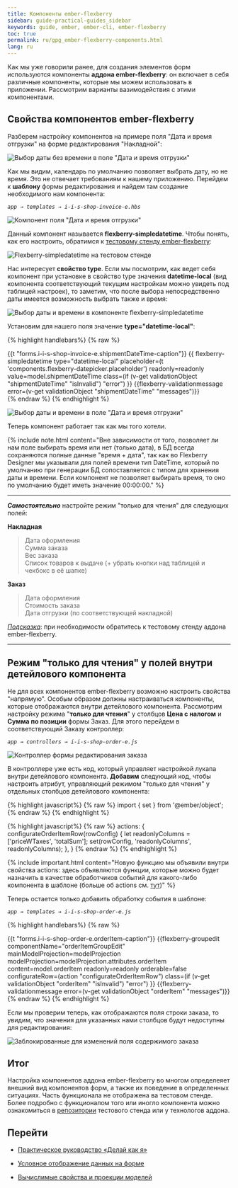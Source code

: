 ```yaml
---
title: Компоненты ember-flexberry
sidebar: guide-practical-guides_sidebar
keywords: guide, ember, ember-cli, ember-flexberry
toc: true
permalink: ru/gpg_ember-flexberry-components.html
lang: ru
---
```


Как мы уже говорили ранее, для создания элементов форм используются компоненты **аддона ember-flexberry**: он включает в себя различные компоненты, которые мы можем использовать в приложении. Рассмотрим варианты вазимодействия с этими компонентами.

## Свойства компонентов ember-flexberry

Разберем настройку компонентов на примере поля "Дата и время отгрузки" на форме редактирования "Накладной":

![Выбор даты без времени в поле "Дата и время отгрузки"](/images/pages/guides/flexberry-ember/5-2-ember-flexberry-components/5-2-1.png)

Как мы видим, календарь по умолчанию позволяет выбрать дату, но не время. Это не отвечает требованиям к нашему приложению. Перейдем к **шаблону** формы редактирования и найдем там создание необходимого нам компонента:

*`app → templates → i-i-s-shop-invoice-e.hbs`*

![Компонент поля "Дата и время отгрузки"](/images/pages/guides/flexberry-ember/5-2-ember-flexberry-components/5-2-2.png)

Данный компонент называется **flexberry-simpledatetime**. Чтобы понять, как его настроить, обратимся к [тестовому стенду ember-flexberry](http://flexberry.github.io/ember-flexberry/dummy/develop/#/):

![Flexberry-simpledatetime на тестовом стенде](/images/pages/guides/flexberry-ember/5-2-ember-flexberry-components/5-2-3.png)

Нас интересует **свойство type**. Если мы посмотрим, как ведет себя компонент при установке в свойство type значения **datetime-local** (вид компонента соответствующий текущим настройкам можно увидеть под таблицей настроек), то заметим, что после выбора непосредственно даты имеется возможность выбрать также и время:

![Выбор даты и времени в компоненте flexberry-simpledatetime](/images/pages/guides/flexberry-ember/5-2-ember-flexberry-components/5-2-4.png)

Установим для нашего поля значение **type="datetime-local"**:

{% highlight handlebars%}
{% raw %}
<div class="field">
    <label>{{t "forms.i-i-s-shop-invoice-e.shipmentDateTime-caption"}}</label>
    {{
      flexberry-simpledatetime
      type="datetime-local"
      placeholder=(t 'components.flexberry-datepicker.placeholder')
      readonly=readonly
      value=model.shipmentDateTime
      class=(if (v-get validationObject "shipmentDateTime" "isInvalid") "error")
    }}
    {{flexberry-validationmessage error=(v-get validationObject "shipmentDateTime" "messages")}}
  </div>
{% endraw %}
{% endhighlight %}

![Выбор даты и времени в поле "Дата и время отгрузки"](/images/pages/guides/flexberry-ember/5-2-ember-flexberry-components/5-2-6.png)

Теперь компонент работает так как мы того хотели.

{% include note.html content="Вне зависимости от того, позволяет ли нам поле выбирать время или нет (только дата), в БД всегда сохраняются полные данные &#34;время + дата&#34;, так как во Flexberry Designer мы указывали для полей времени тип DateTime, который по умолчанию при генерации БД сопоставляется с типом для хранения даты и времени. Если компонент не позволяет выбирать время, то оно по умолчанию будет иметь значение 00:00:00." %}

---

**_Самостоятельно_** настройте режим "только для чтения" для следующих полей:

**Накладная**
> Дата оформления  
> Сумма заказа  
> Вес заказа  
> Список товаров к выдаче (+ убрать кнопки над таблицей и чекбокс в её шапке)

**Заказ**
> Дата оформления  
> Стоимость заказа  
> Дата отгрузки (по соответствующей накладной)

*<u>Подсказка</u>*: при необходимости обратитесь к тестовому стенду аддона ember-flexberry.

---

## Режим "только для чтения" у полей внутри детейлового компонента

Не для всех компонентов ember-flexberry возможно настроить свойства "напрямую". Особым образом должны настраиваться компоненты, которые отображаются внутри детейлового компонента. Рассмотрим настройку режима "**только для чтения**" у столбцов **Цена с налогом** и **Сумма по позиции** формы Заказ. Для этого перейдем в соответствующий Заказу контроллер:

*`app → controllers → i-i-s-shop-order-e.js`*

![Контроллер формы редактирования заказа](/images/pages/guides/flexberry-ember/5-2-ember-flexberry-components/5-2-7.png)

В контроллере уже есть код, который управляет настройкой лукапа внутри детейлового компонента. **Добавим** следующий код, чтобы настроить атрибут, управляющий режимом "только для чтения" у отдельных столбцов детейлового компонента:

{% highlight javascript%}
{% raw %}
import { set } from '@ember/object';
{% endraw %}
{% endhighlight %}

{% highlight javascript%}
{% raw %}
actions: {
    configurateOrderItemRow(rowConfig) {
    let readonlyColumns = ['priceWTaxes', 'totalSum'];
    set(rowConfig, 'readonlyColumns', readonlyColumns);
    },
}
{% endraw %}
{% endhighlight %}

{% include important.html content="Новую функцию мы объявили внутри свойства actions: здесь объявляются функции, которые можно будет назначить в качестве обработчиков событий для какого-либо компонента в шаблоне (больше об actions см. [тут](https://guides.emberjs.com/v3.1.0/templates/actions/))" %}

Теперь остается только добавить обработку события в шаблоне:

*`app → templates → i-i-s-shop-order-e.js`*

{% highlight handlebars%}
{% raw %}
<div class="field">
    <label>{{t "forms.i-i-s-shop-order-e.orderItem-caption"}}</label>
    {{flexberry-groupedit
      componentName="orderItemGroupEdit"
      mainModelProjection=modelProjection
      modelProjection=modelProjection.attributes.orderItem
      content=model.orderItem
      readonly=readonly
      orderable=false
      configurateRow=(action "configurateOrderItemRow")
      class=(if (v-get validationObject "orderItem" "isInvalid") "error")
    }}
    {{flexberry-validationmessage error=(v-get validationObject "orderItem" "messages")}}
</div>
{% endraw %}
{% endhighlight %}

Если мы проверим теперь, как отображаются поля строки заказа, то увидим, что значения для указанных нами столбцов будут недоступны для редактирования:

![Заблокированные для изменений поля содержимого заказа](/images/pages/guides/flexberry-ember/5-2-ember-flexberry-components/5-2-10.png)

## Итог

Настройка компонентов аддона ember-flexberry во многом определеяет внешний вид компонентов форм, а также их поведение в определенных ситуациях. Часть функционала не отображена ва тестовом стенде. Более подробно с функционалом того или иногло компонента можно ознакомиться в [репозитории](https://github.com/Flexberry/ember-flexberry/tree/ae9a7fd90d8f28775a6e1e42421ae6455f7a6f90/tests/dummy) тестового стенда или у технологов аддона.

## Перейти

* [Практическое руководство  «Делай как я»](gpg_landing-page.html) <i class="fa fa-arrow-up" aria-hidden="true"></i>

* [Условное отображение данных на форме](gpg_conditional-display-fields.html) <i class="fa fa-arrow-left" aria-hidden="true"></i>
* [Вычислимые свойства и проекции моделей](gpg_computable-properties-and-projections-of-models.html) <i class="fa fa-arrow-right" aria-hidden="true"></i>
